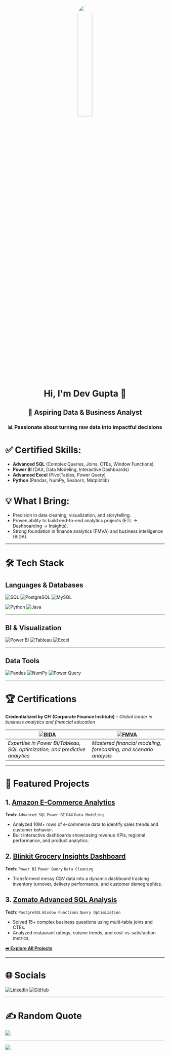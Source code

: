 <p align="center">
 <!-- <img src="https://media.giphy.com/media/SWoSkN6DxTszqIKEqv/giphy.gif?cid=ecf05e47uvkl0nfjcb3oyvzzlvlcdcfqfcoa7u5xho7n724h&ep=v1_gifs_related&rid=giphy.gif&ct=g" width="50%" style="border-radius:50%"> -->
  <!-- <img src="https://github.com/user-attachments/assets/0ecd76a5-fc5f-4bae-a86e-243a6ed51fbb" width="50%" style="border-radius:50%"> -->
  <img src="https://github.com/user-attachments/assets/95fb512c-6f68-42d0-9e93-b06eb6150b8d" width="30%" style="border-radius:50%">
</p>
<h1 align="center">Hi, I'm Dev Gupta 👋</h1>


<h2 align="center">🚀 Aspiring <b>Data & Business Analyst</b></h2>
<h3 align="center">📊 Passionate about <b>turning raw data into impactful decisions</b></h3>


# ✅ **Certified Skills**:  

- **Advanced SQL** (Complex Queries, Joins, CTEs, Window Functions)  
- **Power BI** (DAX, Data Modeling, Interactive Dashboards)
- **Advanced Excel** (PivotTables, Power Query)  
- **Python** (Pandas, NumPy, Seaborn, Matplotlib)


# 💡 **What I Bring**:  
- Precision in data cleaning, visualization, and storytelling.  
- Proven ability to build end-to-end analytics projects (ETL → Dashboarding → Insights).  
- Strong foundation in finance analytics (FMVA) and business intelligence (BIDA).  

---  

# 🛠️ Tech Stack

## **Languages & Databases**

![SQL](https://img.shields.io/badge/SQL-336791?style=for-the-badge&logo=postgresql&logoColor=white) ![PostgreSQL](https://img.shields.io/badge/PostgreSQL-4169E1?style=for-the-badge&logo=postgresql&logoColor=white) ![MySQL](https://img.shields.io/badge/MySQL-005C84?style=for-the-badge&logo=mysql&logoColor=white)

![Python](https://img.shields.io/badge/Python-3776AB?style=for-the-badge&logo=python&logoColor=ffdd54) ![Java](https://img.shields.io/badge/Java-ED8B00?style=for-the-badge&logo=openjdk&logoColor=white)

---

## **BI & Visualization**

![Power BI](https://img.shields.io/badge/Power_BI-F2C811?style=for-the-badge&logo=powerbi&logoColor=black) ![Tableau](https://img.shields.io/badge/Tableau-E97627?style=for-the-badge&logo=tableau&logoColor=white) ![Excel](https://img.shields.io/badge/Excel-217346?style=for-the-badge&logo=microsoft-excel&logoColor=white)

---

## **Data Tools**

![Pandas](https://img.shields.io/badge/Pandas-150458?style=for-the-badge&logo=pandas&logoColor=white)  ![NumPy](https://img.shields.io/badge/NumPy-013243?style=for-the-badge&logo=numpy&logoColor=white)  ![Power Query](https://img.shields.io/badge/Power_Query-217346?style=for-the-badge&logo=powerquery&logoColor=white)

---

# 🏆 Certifications  
**Credentialized by CFI (Corporate Finance Institute)** – *Global leader in business analytics and financial education*  

| [![BIDA](https://img.shields.io/badge/BIDA®-Business%20Intelligence%20&%20Data%20Analyst-FF6F00?logo=CFI&logoColor=white&style=for-the-badge)](https://www.corporatefinanceinstitute.com/certifications/business-intelligence-data-analyst-bida/) | [![FMVA](https://img.shields.io/badge/FMVA®-Financial%20Modeling%20&%20Valuation%20Analyst-0077B5?logo=CFI&logoColor=white&style=for-the-badge)](https://www.corporatefinanceinstitute.com/certifications/fmva-financial-modeling-valuation-analyst-certification-fmva-program/) |  
|--------------------------------------------------------------------------------------------------------------------------------------------------------------------------------|------------------------------------------------------------------------------------------------------------------------------------------------------------------------------------------------------------------------------------------------------------------|  
| *Expertise in Power BI/Tableau, SQL optimization, and predictive analytics*                                                                                                   | *Mastered financial modeling, forecasting, and scenario analysis*                                                                                                                                 |  

---

# 🚀 Featured Projects

## 1. [Amazon E-Commerce Analytics](https://github.com/yourusername/Amazon-E-Commerce-Analytics-Advanced-SQL-Power-BI-Insights)  
**Tech**: `Advanced SQL` `Power BI` `DAX` `Data Modeling`  
- Analyzed 10M+ rows of e-commerce data to identify sales trends and customer behavior.  
- Built interactive dashboards showcasing revenue KPIs, regional performance, and product analytics.  

## 2. [Blinkit Grocery Insights Dashboard](https://github.com/yourusername/Blinkit_PowerBI_Dashboard)  
**Tech**: `Power BI` `Power Query` `Data Cleaning`  
- Transformed messy CSV data into a dynamic dashboard tracking inventory turnover, delivery performance, and customer demographics.  

## 3. [Zomato Advanced SQL Analysis](https://github.com/yourusername/Zomato-Advanced-SQL-Analytics)  
**Tech**: `PostgreSQL` `Window Functions` `Query Optimization`  
- Solved 15+ complex business questions using multi-table joins and CTEs.  
- Analyzed restaurant ratings, cuisine trends, and cost-vs-satisfaction metrics.  

**[➡️ Explore All Projects](https://github.com/devgupta55?tab=repositories)**

---

# 🌐 Socials  
[![LinkedIn](https://img.shields.io/badge/LinkedIn-Dev%20Gupta-0077B5?logo=linkedin&style=flat)](https://www.linkedin.com/in/dev-gupta55/)
[![GitHub](https://img.shields.io/badge/GitHub-Dev%20Gupta-181717?logo=github&style=flat)](https://github.com/devgupta55)

---

# ✍️ Random Quote
![](https://quotes-github-readme.vercel.app/api?type=horizontal&theme=radical)

---

[![](https://visitcount.itsvg.in/api?id=yourusername&label=Profile%20Views&color=0&icon=5&pretty=true)](https://visitcount.itsvg.in)
